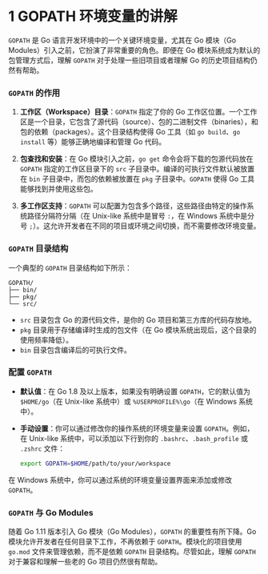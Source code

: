 # 1 GOPATH 环境变量的讲解

`GOPATH` 是 Go 语言开发环境中的一个关键环境变量，尤其在 Go 模块（Go Modules）引入之前，它扮演了非常重要的角色。即便在 Go 模块系统成为默认的包管理方式后，理解 `GOPATH` 对于处理一些旧项目或者理解 Go 的历史项目结构仍然有帮助。

### `GOPATH` 的作用

1. **工作区（Workspace）目录**：`GOPATH` 指定了你的 Go 工作区位置。一个工作区是一个目录，它包含了源代码（source）、包的二进制文件（binaries），和包的依赖（packages）。这个目录结构使得 Go 工具（如 `go build`、`go install` 等）能够正确地编译和管理 Go 代码。

2. **包查找和安装**：在 Go 模块引入之前，`go get` 命令会将下载的包源代码放在 `GOPATH` 指定的工作区目录下的 `src` 子目录中。编译的可执行文件默认被放置在 `bin` 子目录中，而包的依赖被放置在 `pkg` 子目录中。`GOPATH` 使得 Go 工具能够找到并使用这些包。

3. **多工作区支持**：`GOPATH` 可以配置为包含多个路径，这些路径由特定的操作系统路径分隔符分隔（在 Unix-like 系统中是冒号 `:`，在 Windows 系统中是分号 `;`）。这允许开发者在不同的项目或环境之间切换，而不需要修改环境变量。

### `GOPATH` 目录结构

一个典型的 `GOPATH` 目录结构如下所示：

```
GOPATH/
├── bin/
├── pkg/
└── src/
```

-   `src` 目录包含 Go 的源代码文件，是你的 Go 项目和第三方库的代码存放地。
-   `pkg` 目录用于存储编译时生成的包文件（在 Go 模块系统出现后，这个目录的使用频率降低）。
-   `bin` 目录包含编译后的可执行文件。

### 配置 `GOPATH`

-   **默认值**：在 Go 1.8 及以上版本，如果没有明确设置 `GOPATH`，它的默认值为 `$HOME/go`（在 Unix-like 系统中）或 `%USERPROFILE%\go`（在 Windows 系统中）。

-   **手动设置**：你可以通过修改你的操作系统的环境变量来设置 `GOPATH`。例如，在 Unix-like 系统中，可以添加以下行到你的 `.bashrc`、`.bash_profile` 或 `.zshrc` 文件：

    ```sh
    export GOPATH=$HOME/path/to/your/workspace
    ```

在 Windows 系统中，你可以通过系统的环境变量设置界面来添加或修改 `GOPATH`。

### `GOPATH` 与 Go Modules

随着 Go 1.11 版本引入 Go 模块（Go Modules），`GOPATH` 的重要性有所下降。Go 模块允许开发者在任何目录下工作，不再依赖于 `GOPATH`。模块化的项目使用 `go.mod` 文件来管理依赖，而不是依赖 `GOPATH` 目录结构。尽管如此，理解 `GOPATH` 对于兼容和理解一些老的 Go 项目仍然很有帮助。
